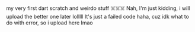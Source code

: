 my very first dart scratch and weirdo stuff
☠️☠️☠️
Nah, I'm just kidding, i will upload the better one later lolllll
It's just a failed code haha, cuz idk what to do with error, so i upload here lmao
